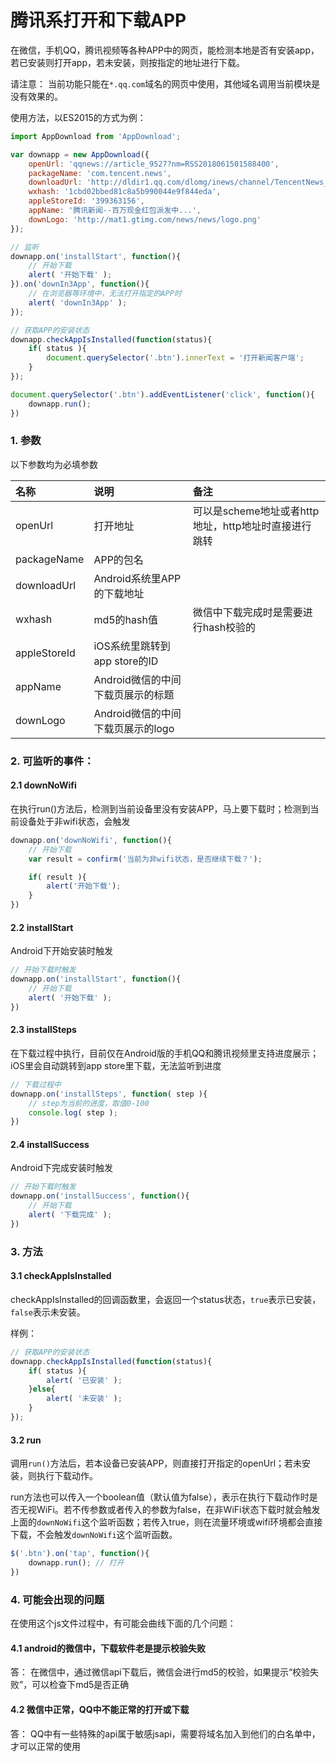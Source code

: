 # 腾讯系打开和下载APP

在微信，手机QQ，腾讯视频等各种APP中的网页，能检测本地是否有安装app，若已安装则打开app，若未安装，则按指定的地址进行下载。

请注意： 当前功能只能在`*.qq.com`域名的网页中使用，其他域名调用当前模块是没有效果的。

使用方法，以ES2015的方式为例：  

```javascript
import AppDownload from 'AppDownload';

var downapp = new AppDownload({
    openUrl: 'qqnews://article_9527?nm=RSS2018061501588400',
    packageName: 'com.tencent.news',
    downloadUrl: 'http://dldir1.qq.com/dlomg/inews/channel/TencentNews_3932.apk',
    wxhash: '1cbd02bbed81c8a5b990044e9f844eda',
    appleStoreId: '399363156',
    appName: '腾讯新闻--百万现金红包派发中...',
    downLogo: 'http://mat1.gtimg.com/news/news/logo.png'
});

// 监听
downapp.on('installStart', function(){
    // 开始下载
    alert( '开始下载' );
}).on('downIn3App', function(){
    // 在浏览器等环境中，无法打开指定的APP时
    alert( 'downIn3App' );
});

// 获取APP的安装状态
downapp.checkAppIsInstalled(function(status){
    if( status ){
        document.querySelector('.btn').innerText = '打开新闻客户端';
    }
});

document.querySelector('.btn').addEventListener('click', function(){
    downapp.run();
})
```

### 1. 参数 

以下参数均为必填参数

|    名称       | 说明 | 备注 |
| :-----------  | :--- |:---|
| openUrl      | 打开地址 | 可以是scheme地址或者http地址，http地址时直接进行跳转 |
| packageName  | APP的包名 ||
| downloadUrl  | Android系统里APP的下载地址 ||
| wxhash       | md5的hash值 | 微信中下载完成时是需要进行hash校验的 |
| appleStoreId | iOS系统里跳转到app store的ID ||
| appName      | Android微信的中间下载页展示的标题 ||
| downLogo     | Android微信的中间下载页展示的logo ||

### 2. 可监听的事件： 

#### 2.1 downNoWifi

在执行run()方法后，检测到当前设备里没有安装APP，马上要下载时；检测到当前设备处于非wifi状态，会触发

```javascript
downapp.on('downNoWifi', function(){
    // 开始下载
    var result = confirm('当前为非wifi状态，是否继续下载？');

    if( result ){
        alert('开始下载');
    }
})
```

#### 2.2 installStart

Android下开始安装时触发

```javascript
// 开始下载时触发
downapp.on('installStart', function(){
    // 开始下载
    alert( '开始下载' );
})
```

#### 2.3 installSteps

在下载过程中执行，目前仅在Android版的手机QQ和腾讯视频里支持进度展示；iOS里会自动跳转到app store里下载，无法监听到进度

```javascript
// 下载过程中
downapp.on('installSteps', function( step ){
    // step为当前的进度，取值0-100
    console.log( step );
})
```

#### 2.4 installSuccess

Android下完成安装时触发

```javascript
// 开始下载时触发
downapp.on('installSuccess', function(){
    // 开始下载
    alert( '下载完成' );
})
```

### 3. 方法

#### 3.1 checkAppIsInstalled  

checkAppIsInstalled的回调函数里，会返回一个status状态，`true`表示已安装， `false`表示未安装。

样例： 
```javascript
// 获取APP的安装状态
downapp.checkAppIsInstalled(function(status){
    if( status ){
        alert( '已安装' );
    }else{
        alert( '未安装' );
    }
});
```

#### 3.2 run

调用`run()`方法后，若本设备已安装APP，则直接打开指定的openUrl；若未安装，则执行下载动作。

run方法也可以传入一个boolean值（默认值为false），表示在执行下载动作时是否无视WiFi。若不传参数或者传入的参数为false，在非WiFi状态下载时就会触发上面的`downNoWifi`这个监听函数；若传入true，则在流量环境或wifi环境都会直接下载，不会触发`downNoWifi`这个监听函数。

```javascript
$('.btn').on('tap', function(){
    downapp.run(); // 打开
})
```

### 4. 可能会出现的问题

在使用这个js文件过程中，有可能会曲线下面的几个问题：

#### 4.1 android的微信中，下载软件老是提示校验失败
答： 在微信中，通过微信api下载后，微信会进行md5的校验，如果提示“校验失败”，可以检查下md5是否正确

#### 4.2 微信中正常，QQ中不能正常的打开或下载
答： QQ中有一些特殊的api属于敏感jsapi，需要将域名加入到他们的白名单中，才可以正常的使用